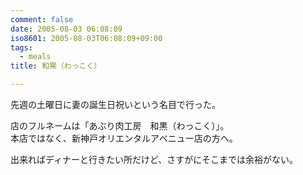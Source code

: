 ```yaml
---
comment: false
date: 2005-08-03 06:08:09
iso8601: 2005-08-03T06:08:09+09:00
tags:
  - meals
title: 和黒（わっこく）

---
```


<div class="entry-body">
  <p>先週の土曜日に妻の誕生日祝いという名目で行った。</p>

  <p>店のフルネームは「あぶり肉工房　和黒（わっこく）」。<br />
    本店ではなく、新神戸オリエンタルアベニュー店の方へ。</p>

  <p>出来ればディナーと行きたい所だけど、さすがにそこまでは余裕がない。</p>

  <script type="text/javascript" src="http://maps.google.com/maps?hl=ja&amp;file=api&amp;v=2&amp;key=ABQIAAAAQeU0HlFLVzUBN_O7g8guNRQIS39eiJ8SO_anhfU-PUsCcHeT5hS9chvyJvWFtuMnot8EsDowzy_FRQ" charset="utf-8"></script>
  <script type="text/javascript">
    <![CDATA[
    //<![CDATA[
    function attachOnLoad(func) {
      window.attachEvent ?
        window.attachEvent('onload', func) :
        window.addEventListener('load', func, false);
    }

    function attachBeforeUnload(func) {
      window.attachEvent ?
        window.attachEvent('onbeforeunload', func) :
        window.addEventListener('beforeunload', func, false);
    }

    function generateGMap(mapid, address, lat, lng, zoom, maptype) {
      if (GBrowserIsCompatible()) {
        var map = new GMap2(document.getElementById(mapid));
        map.addControl(new GSmallMapControl());
        map.addControl(new GMapTypeControl());
        var center = new GLatLng(lat, lng);
        if (typeof maptype == 'string') maptype = eval(maptype);
        map.setCenter(center, zoom, maptype);
        var marker = new GMarker(center, G_DEFAULT_ICON);
        map.addOverlay(marker);
        var html = '<div style="width:12em;font-size:small">' + address + '
    ]]>
  </script>
</div>
